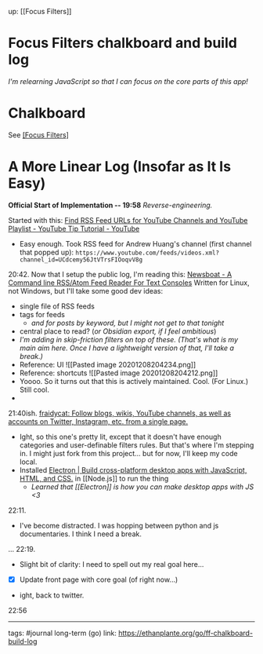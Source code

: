 up: [[Focus Filters]]
# Focus Filters chalkboard and build log 
*I'm relearning JavaScript so that I can focus on the core parts of this app!*


# Chalkboard
See [[Focus Filters]](https://ethanplante.org/go/focus-filters#)

# A More Linear Log (Insofar as It Is Easy)
**Official Start of Implementation -- 19:58**
*Reverse-engineering.*

Started with this: [Find RSS Feed URLs for YouTube Channels and YouTube Playlist - YouTube Tip Tutorial - YouTube](https://www.youtube.com/watch?v=WmbPhkW8PHQ)
- Easy enough. Took RSS feed for Andrew Huang's channel (first channel that popped up): `https://www.youtube.com/feeds/videos.xml?channel_id=UCdcemy56JtVTrsFIOoqvV8g`

20:42. Now that I setup the public log, I'm reading this: [Newsboat - A Command line RSS/Atom Feed Reader For Text Consoles](https://ostechnix.com/newsbeuter-command-line-rssatom-feed-reader-unix-like-systems/) Written for Linux, not Windows, but I'll take some good dev ideas:
- single file of RSS feeds
- tags for feeds
	- *and for posts by keyword, but I might not get to that tonight*
- central place to read? (*or Obsidian export, if I feel ambitious*)
- *I'm adding in skip-friction filters on top of these. (That's what is my main aim here. Once I have a lightweight version of that, I'll take a break.)*
- Reference: UI ![[Pasted image 20201208204234.png]]
- Reference: shortcuts ![[Pasted image 20201208204212.png]]
- Yoooo. So it turns out that this is actively maintained. Cool. (For Linux.) Still cool.
- 

21:40ish.
[fraidycat: Follow blogs, wikis, YouTube channels, as well as accounts on Twitter, Instagram, etc. from a single page.](https://github.com/kickscondor/fraidycat)
- Ight, so this one's pretty lit, except that it doesn't have enough categories and user-definable filters rules. But that's where I'm stepping in. I might just fork from this project... but for now, I'll keep my code local.
- Installed [Electron | Build cross-platform desktop apps with JavaScript, HTML, and CSS.](https://www.electronjs.org/) in [[Node.js]] to run the thing
	- *Learned that [[Electron]] is how you can make desktop apps with JS <3*

22:11.
- I've become distracted. I was hopping between python and js documentaries. I think I need a break.

...
22:19.
- Slight bit of clarity: I need to spell out my real goal here...
- [x] Update front page with core goal (of right now...)
- ight, back to twitter.

22:56





--- 
tags: #journal
long-term (go) link: https://ethanplante.org/go/ff-chalkboard-build-log
